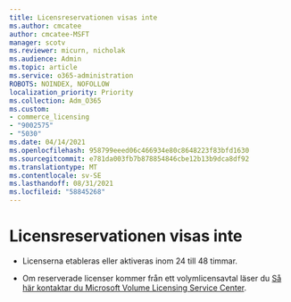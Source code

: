 ```yaml
---
title: Licensreservationen visas inte
ms.author: cmcatee
author: cmcatee-MSFT
manager: scotv
ms.reviewer: micurn, nicholak
ms.audience: Admin
ms.topic: article
ms.service: o365-administration
ROBOTS: NOINDEX, NOFOLLOW
localization_priority: Priority
ms.collection: Adm_O365
ms.custom:
- commerce_licensing
- "9002575"
- "5030"
ms.date: 04/14/2021
ms.openlocfilehash: 958799eeed06c466934e80c8648223f83bfd1630
ms.sourcegitcommit: e781da003fb7b878854846cbe12b13b9dca8df92
ms.translationtype: MT
ms.contentlocale: sv-SE
ms.lasthandoff: 08/31/2021
ms.locfileid: "58845268"
---
```

# <a name="license-reservation-does-not-show"></a>Licensreservationen visas inte

- Licenserna etableras eller aktiveras inom 24 till 48 timmar.

- Om reserverade licenser kommer från ett volymlicensavtal läser du [Så här kontaktar du Microsoft Volume Licensing Service Center](https://support.microsoft.com/help/4471406/how-to-contact-the-microsoft-volume-licensing-service-center).
